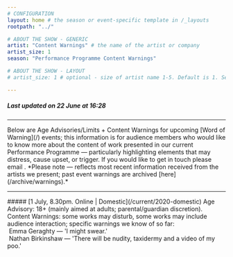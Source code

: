 ```yaml
---
# CONFIGURATION
layout: home # the season or event-specific template in /_layouts
rootpath: "../"

# ABOUT THE SHOW - GENERIC
artist: "Content Warnings" # the name of the artist or company
artist_size: 1
season: "Performance Programme Content Warnings"

# ABOUT THE SHOW - LAYOUT
# artist_size: 1 # optional - size of artist name 1-5. Default is 1. Set longer names to lower values

---
```

##### *Last updated on 22 June at 16:28*          
<hr>          
Below are Age Advisories/Limits + Content Warnings for upcoming [Word of Warning](/) events; this information is for audience members who would like to know more about the content of work presented in our current Performance Programme — particularly highlighting elements that may distress, cause upset, or trigger. If you would like to get in touch please email <mailto:info@habmcr.org>. *Please note — reflects most recent information received from the artists we present; past event warnings are archived [here](/archive/warnings).*         
<hr>         
##### [1 July, 8.30pm. Online | Domestic](/current/2020-domestic)        
Age Advisory: 18+ (mainly aimed at adults; parental/guardian discretion).<br>Content Warnings: some works may disturb, some works may include audience interaction; specific warnings we know of so far:<br>&nbsp;Emma Geraghty — 'I might swear.'<br>&nbsp;Nathan Birkinshaw — 'There will be nudity, taxidermy and a video of my poo.'    
